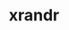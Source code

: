 ---
title: "xrandr"
layout: cache
categories: [package, develop-2023-12-03]
meta: {"versions": ["1.5.0"], "compilers": ["gcc@=11.1.0", "gcc@=11.3.0", "gcc@=11.4.0", "gcc@=7.3.1", "gcc@=9.4.0"], "oss": ["amzn2", "ubuntu20.04", "ubuntu22.04"], "platforms": ["linux"], "targets": ["aarch64", "neoverse_n1", "neoverse_v1", "ppc64le", "x86_64_v3"], "stacks": ["aws-isc", "aws-isc-aarch64", "data-vis-sdk", "e4s", "e4s-neoverse_v1", "e4s-power", "e4s-rocm-external", "ml-linux-x86_64-rocm", "root"], "num_specs": 10, "num_specs_by_stack": {"aws-isc-aarch64": 2, "root": 10, "aws-isc": 1, "e4s-neoverse_v1": 1, "e4s-power": 1, "data-vis-sdk": 2, "e4s-rocm-external": 1, "e4s": 2, "ml-linux-x86_64-rocm": 1}}
spec_details: [{"hash": "656qf3hvjrctqfn2lvldbzhx2ybtpqhd", "compiler": "gcc@=7.3.1", "versions": ["1.5.0"], "os": "amzn2", "platform": "linux", "target": "aarch64", "variants": ["build_system=autotools"], "stacks": ["aws-isc-aarch64", "root"], "size": "-", "tarball": "https://binaries.spack.io/releases/develop-2023-12-03/build_cache/linux-amzn2-aarch64/gcc-7.3.1/xrandr-1.5.0/linux-amzn2-aarch64-gcc-7.3.1-xrandr-1.5.0-656qf3hvjrctqfn2lvldbzhx2ybtpqhd.spack"}, {"hash": "4zpvvem2fryrnssjfdqy36pevc4bk5f5", "compiler": "gcc@=7.3.1", "versions": ["1.5.0"], "os": "amzn2", "platform": "linux", "target": "neoverse_n1", "variants": ["build_system=autotools"], "stacks": ["aws-isc-aarch64", "root"], "size": "-", "tarball": "https://binaries.spack.io/releases/develop-2023-12-03/build_cache/linux-amzn2-neoverse_n1/gcc-7.3.1/xrandr-1.5.0/linux-amzn2-neoverse_n1-gcc-7.3.1-xrandr-1.5.0-4zpvvem2fryrnssjfdqy36pevc4bk5f5.spack"}, {"hash": "vsdnjyr7zyzf4czitsoaznki44ljbpgy", "compiler": "gcc@=7.3.1", "versions": ["1.5.0"], "os": "amzn2", "platform": "linux", "target": "x86_64_v3", "variants": ["build_system=autotools"], "stacks": ["aws-isc", "root"], "size": "-", "tarball": "https://binaries.spack.io/releases/develop-2023-12-03/build_cache/linux-amzn2-x86_64_v3/gcc-7.3.1/xrandr-1.5.0/linux-amzn2-x86_64_v3-gcc-7.3.1-xrandr-1.5.0-vsdnjyr7zyzf4czitsoaznki44ljbpgy.spack"}, {"hash": "ri5q32bpxmjw6wn73oi2h6jfcrukyphl", "compiler": "gcc@=11.4.0", "versions": ["1.5.0"], "os": "ubuntu20.04", "platform": "linux", "target": "neoverse_v1", "variants": ["build_system=autotools"], "stacks": ["root", "e4s-neoverse_v1"], "size": "-", "tarball": "https://binaries.spack.io/releases/develop-2023-12-03/build_cache/linux-ubuntu20.04-neoverse_v1/gcc-11.4.0/xrandr-1.5.0/linux-ubuntu20.04-neoverse_v1-gcc-11.4.0-xrandr-1.5.0-ri5q32bpxmjw6wn73oi2h6jfcrukyphl.spack"}, {"hash": "zlsjtlgzkyxronnbeyejcppur2b44qga", "compiler": "gcc@=9.4.0", "versions": ["1.5.0"], "os": "ubuntu20.04", "platform": "linux", "target": "ppc64le", "variants": ["build_system=autotools"], "stacks": ["root", "e4s-power"], "size": "-", "tarball": "https://binaries.spack.io/releases/develop-2023-12-03/build_cache/linux-ubuntu20.04-ppc64le/gcc-9.4.0/xrandr-1.5.0/linux-ubuntu20.04-ppc64le-gcc-9.4.0-xrandr-1.5.0-zlsjtlgzkyxronnbeyejcppur2b44qga.spack"}, {"hash": "pfea737jrxcyp3ao7ikgwtir5g46xcy2", "compiler": "gcc@=11.1.0", "versions": ["1.5.0"], "os": "ubuntu20.04", "platform": "linux", "target": "x86_64_v3", "variants": ["build_system=autotools"], "stacks": ["data-vis-sdk", "root"], "size": "-", "tarball": "https://binaries.spack.io/releases/develop-2023-12-03/build_cache/linux-ubuntu20.04-x86_64_v3/gcc-11.1.0/xrandr-1.5.0/linux-ubuntu20.04-x86_64_v3-gcc-11.1.0-xrandr-1.5.0-pfea737jrxcyp3ao7ikgwtir5g46xcy2.spack"}, {"hash": "jmkt6kjearb4cmcof3mrieg7zxzm4pib", "compiler": "gcc@=11.1.0", "versions": ["1.5.0"], "os": "ubuntu20.04", "platform": "linux", "target": "x86_64_v3", "variants": ["build_system=autotools"], "stacks": ["data-vis-sdk", "root"], "size": "-", "tarball": "https://binaries.spack.io/releases/develop-2023-12-03/build_cache/linux-ubuntu20.04-x86_64_v3/gcc-11.1.0/xrandr-1.5.0/linux-ubuntu20.04-x86_64_v3-gcc-11.1.0-xrandr-1.5.0-jmkt6kjearb4cmcof3mrieg7zxzm4pib.spack"}, {"hash": "osu7b6oc73x7zer6wwhauwgftofgmt5v", "compiler": "gcc@=11.4.0", "versions": ["1.5.0"], "os": "ubuntu20.04", "platform": "linux", "target": "x86_64_v3", "variants": ["build_system=autotools"], "stacks": ["e4s-rocm-external", "e4s", "root"], "size": "-", "tarball": "https://binaries.spack.io/releases/develop-2023-12-03/build_cache/linux-ubuntu20.04-x86_64_v3/gcc-11.4.0/xrandr-1.5.0/linux-ubuntu20.04-x86_64_v3-gcc-11.4.0-xrandr-1.5.0-osu7b6oc73x7zer6wwhauwgftofgmt5v.spack"}, {"hash": "4nlnvxg6kof3ngozdvognpgejt6e432s", "compiler": "gcc@=11.4.0", "versions": ["1.5.0"], "os": "ubuntu20.04", "platform": "linux", "target": "x86_64_v3", "variants": ["build_system=autotools"], "stacks": ["e4s", "root"], "size": "-", "tarball": "https://binaries.spack.io/releases/develop-2023-12-03/build_cache/linux-ubuntu20.04-x86_64_v3/gcc-11.4.0/xrandr-1.5.0/linux-ubuntu20.04-x86_64_v3-gcc-11.4.0-xrandr-1.5.0-4nlnvxg6kof3ngozdvognpgejt6e432s.spack"}, {"hash": "xsbh2f5ia27ljqdffw2akstr7hnsxner", "compiler": "gcc@=11.3.0", "versions": ["1.5.0"], "os": "ubuntu22.04", "platform": "linux", "target": "x86_64_v3", "variants": ["build_system=autotools"], "stacks": ["root", "ml-linux-x86_64-rocm"], "size": "-", "tarball": "https://binaries.spack.io/releases/develop-2023-12-03/build_cache/linux-ubuntu22.04-x86_64_v3/gcc-11.3.0/xrandr-1.5.0/linux-ubuntu22.04-x86_64_v3-gcc-11.3.0-xrandr-1.5.0-xsbh2f5ia27ljqdffw2akstr7hnsxner.spack"}]
---